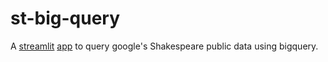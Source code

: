 # st-big-query

A [streamlit](https://streamlit.io/) [app](https://exp-bigquery.streamlit.app/) to query google's Shakespeare public data using bigquery.
